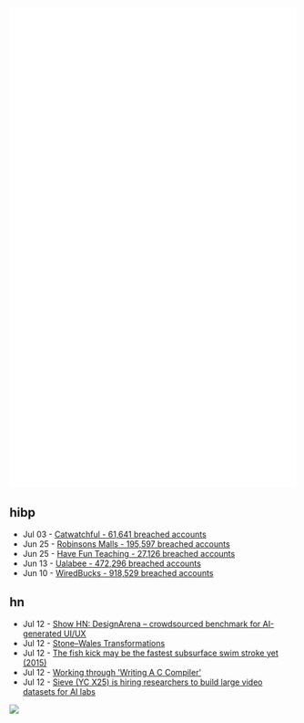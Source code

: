 ![Metrics](https://raw.githubusercontent.com/phixion/phixion/master/metrics.svg)

## hibp

<!--
for https://github.com/phixion/phixion/blob/main/.github/workflows/feeds.yml
-->
<!--START_SECTION:haveibeenpwnd-->
- Jul 03 - [Catwatchful - 61,641 breached accounts](https://haveibeenpwned.com/Breach/Catwatchful)
- Jun 25 - [Robinsons Malls - 195,597 breached accounts](https://haveibeenpwned.com/Breach/RobinsonsMalls)
- Jun 25 - [Have Fun Teaching - 27,126 breached accounts](https://haveibeenpwned.com/Breach/HaveFunTeaching)
- Jun 13 - [Ualabee - 472,296 breached accounts](https://haveibeenpwned.com/Breach/Ualabee)
- Jun 10 - [WiredBucks - 918,529 breached accounts](https://haveibeenpwned.com/Breach/WiredBucks)
<!--END_SECTION:haveibeenpwnd-->

## hn

<!--
for https://github.com/phixion/phixion/blob/main/.github/workflows/feeds.yml
-->
<!--START_SECTION:hn-->
- Jul 12 - [Show HN: DesignArena – crowdsourced benchmark for AI-generated UI/UX](https://www.designarena.ai/)
- Jul 12 - [Stone–Wales Transformations](https://johncarlosbaez.wordpress.com/2025/07/12/stone-wales-transformation/)
- Jul 12 - [The fish kick may be the fastest subsurface swim stroke yet (2015)](https://nautil.us/is-this-new-swim-stroke-the-fastest-yet-235511/)
- Jul 12 - [Working through 'Writing A C Compiler'](https://jollygoodsw.wordpress.com/2025/03/13/working-through-writing-a-c-compiler/)
- Jul 12 - [Sieve (YC X25) is hiring researchers to build large video datasets for AI labs](https://sievedata.com/about/jobs)
<!--END_SECTION:hn-->

<!--
for https://yhype.me
-->
![](https://hit.yhype.me/github/profile?user_id=13013670)
